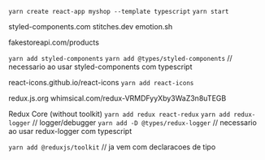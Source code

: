 `yarn create react-app myshop --template typescript`
`yarn start`

styled-components.com
stitches.dev
emotion.sh

fakestoreapi.com/products

`yarn add styled-components`
`yarn add @types/styled-components`  // necessario ao usar styled-components com typescript

react-icons.github.io/react-icons
`yarn add react-icons`

redux.js.org
whimsical.com/redux-VRMDFyyXby3WaZ3n8uTEGB

Redux Core (without toolkit)
`yarn add redux react-redux`
`yarn add redux-logger`  // logger/debugger
`yarn add -D @types/redux-logger`  // necessario ao usar redux-logger com typescript

`yarn add @reduxjs/toolkit`  // ja vem com declaracoes de tipo